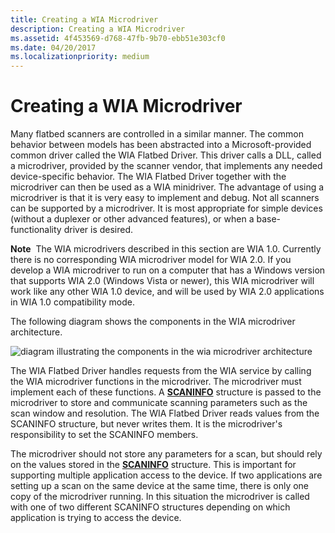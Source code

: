 ```yaml
---
title: Creating a WIA Microdriver
description: Creating a WIA Microdriver
ms.assetid: 4f453569-d768-47fb-9b70-ebb51e303cf0
ms.date: 04/20/2017
ms.localizationpriority: medium
---
```


# Creating a WIA Microdriver





Many flatbed scanners are controlled in a similar manner. The common behavior between models has been abstracted into a Microsoft-provided common driver called the WIA Flatbed Driver. This driver calls a DLL, called a microdriver, provided by the scanner vendor, that implements any needed device-specific behavior. The WIA Flatbed Driver together with the microdriver can then be used as a WIA minidriver. The advantage of using a microdriver is that it is very easy to implement and debug. Not all scanners can be supported by a microdriver. It is most appropriate for simple devices (without a duplexer or other advanced features), or when a base-functionality driver is desired.

**Note**  The WIA microdrivers described in this section are WIA 1.0. Currently there is no corresponding WIA microdriver model for WIA 2.0. If you develop a WIA microdriver to run on a computer that has a Windows version that supports WIA 2.0 (Windows Vista or newer), this WIA microdriver will work like any other WIA 1.0 device, and will be used by WIA 2.0 applications in WIA 1.0 compatibility mode.

 

The following diagram shows the components in the WIA microdriver architecture.

![diagram illustrating the components in the wia microdriver architecture](images/art-6.png)

The WIA Flatbed Driver handles requests from the WIA service by calling the WIA microdriver functions in the microdriver. The microdriver must implement each of these functions. A [**SCANINFO**](https://docs.microsoft.com/windows-hardware/drivers/ddi/wiamicro/ns-wiamicro-_scaninfo) structure is passed to the microdriver to store and communicate scanning parameters such as the scan window and resolution. The WIA Flatbed Driver reads values from the SCANINFO structure, but never writes them. It is the microdriver's responsibility to set the SCANINFO members.

The microdriver should not store any parameters for a scan, but should rely on the values stored in the [**SCANINFO**](https://docs.microsoft.com/windows-hardware/drivers/ddi/wiamicro/ns-wiamicro-_scaninfo) structure. This is important for supporting multiple application access to the device. If two applications are setting up a scan on the same device at the same time, there is only one copy of the microdriver running. In this situation the microdriver is called with one of two different SCANINFO structures depending on which application is trying to access the device.

 

 




